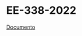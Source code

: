 # EE-338-2022

[Documento](https://raw.githubusercontent.com/aseic/assets/master/cambio_plan/docs/ee_338_2022/ee_338_2022.pdf)